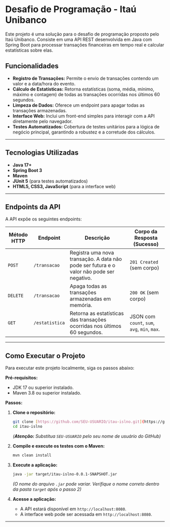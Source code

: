 # Desafio de Programação - Itaú Unibanco

Este projeto é uma solução para o desafio de programação proposto pelo Itaú Unibanco. Consiste em uma API REST desenvolvida em Java com Spring Boot para processar transações financeiras em tempo real e calcular estatísticas sobre elas.

##  Funcionalidades

- **Registro de Transações:** Permite o envio de transações contendo um valor e a data/hora do evento.
- **Cálculo de Estatísticas:** Retorna estatísticas (soma, média, mínimo, máximo e contagem) de todas as transações ocorridas nos últimos 60 segundos.
- **Limpeza de Dados:** Oferece um endpoint para apagar todas as transações armazenadas.
- **Interface Web:** Inclui um front-end simples para interagir com a API diretamente pelo navegador.
- **Testes Automatizados:** Cobertura de testes unitários para a lógica de negócio principal, garantindo a robustez e a corretude dos cálculos.

---

##  Tecnologias Utilizadas

- **Java 17+**
- **Spring Boot 3**
- **Maven**
- **JUnit 5** (para testes automatizados)
- **HTML5, CSS3, JavaScript** (para a interface web)

---

##  Endpoints da API

A API expõe os seguintes endpoints:

| Método HTTP | Endpoint       | Descrição                                                                 | Corpo da Resposta (Sucesso)                                  |
|-------------|----------------|---------------------------------------------------------------------------|--------------------------------------------------------------|
| `POST`      | `/transacao`   | Registra uma nova transação. A data não pode ser futura e o valor não pode ser negativo. | `201 Created` (sem corpo)                                    |
| `DELETE`    | `/transacao`   | Apaga todas as transações armazenadas em memória.                         | `200 OK` (sem corpo)                                         |
| `GET`       | `/estatistica` | Retorna as estatísticas das transações ocorridas nos últimos 60 segundos. | JSON com `count`, `sum`, `avg`, `min`, `max`.                |

---

##  Como Executar o Projeto

Para executar este projeto localmente, siga os passos abaixo:

**Pré-requisitos:**
- JDK 17 ou superior instalado.
- Maven 3.8 ou superior instalado.

**Passos:**

1.  **Clone o repositório:**
    ```bash
    git clone [https://github.com/SEU-USUARIO/itau-islno.git](https://github.com/SEU-USUARIO/itau-islno.git)
    cd itau-islno
    ```
    *(**Atenção:** Substitua `SEU-USUARIO` pelo seu nome de usuário do GitHub)*

2.  **Compile e execute os testes com o Maven:**
    ```bash
    mvn clean install
    ```

3.  **Execute a aplicação:**
    ```bash
    java -jar target/itau-islno-0.0.1-SNAPSHOT.jar
    ```
    *(O nome do arquivo `.jar` pode variar. Verifique o nome correto dentro da pasta `target` após o passo 2)*

4.  **Acesse a aplicação:**
    - A API estará disponível em `http://localhost:8080`.
    - A interface web pode ser acessada em `http://localhost:8080`.

---